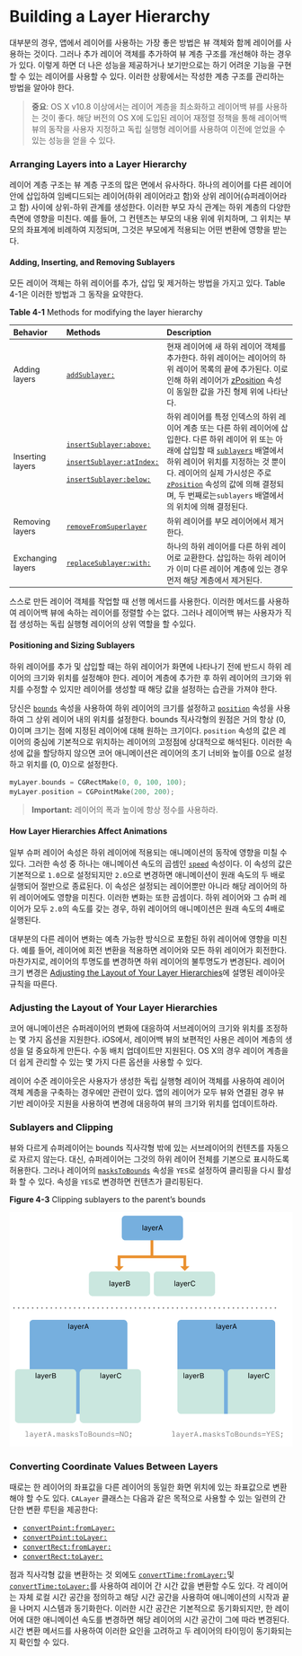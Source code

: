 # Building a Layer Hierarchy

대부분의 경우, 앱에서 레이어를 사용하는 가장 좋은 방법은 뷰 객체와 함께 레이어를 사용하는 것이다. 그러나 추가 레이어 객체를 추가하여 뷰 계층 구조를 개선해야 하는 경우가 있다. 이렇게 하면 더 나은 성능을 제공하거나 보기만으로는 하기 어려운 기능을 구현할 수 있는 레이어를 사용할 수 있다. 이러한 상황에서는 작성한 계층 구조를 관리하는 방법을 알아야 한다.

> **중요**: OS X v10.8 이상에서는 레이어 계층을 최소화하고 레이어백 뷰를 사용하는 것이 좋다. 해당 버전의 OS X에 도입된 레이어 재정렬 정책을 통해 레이어백 뷰의 동작을 사용자 지정하고 독립 실행형 레이어를 사용하여 이전에 얻었을 수 있는 성능을 얻을 수 있다.

### Arranging Layers into a Layer Hierarchy

레이어 계층 구조는 뷰 계층 구조의 많은 면에서 유사하다. 하나의 레이어를 다른 레이어 안에 삽입하여 임베디드되는 레이어\(하위 레이어라고 함\)와 상위 레이어\(슈퍼레이어라고 함\) 사이에 상위-하위 관계를 생성한다. 이러한 부모 자식 관계는 하위 계층의 다양한 측면에 영향을 미친다. 예를 들어, 그 컨텐츠는 부모의 내용 위에 위치하며, 그 위치는 부모의 좌표계에 비례하여 지정되며, 그것은 부모에게 적용되는 어떤 변환에 영향을 받는다.

#### Adding, Inserting, and Removing Sublayers

모든 레이어 객체는 하위 레이어를 추가, 삽입 및 제거하는 방법을 가지고 있다. Table 4-1은 이러한 방법과 그 동작을 요약한다.

**Table 4-1** Methods for modifying the layer hierarchy



<table>
  <thead>
    <tr>
      <th style="text-align:left">Behavior</th>
      <th style="text-align:left">Methods</th>
      <th style="text-align:left">Description</th>
    </tr>
  </thead>
  <tbody>
    <tr>
      <td style="text-align:left">Adding layers</td>
      <td style="text-align:left"><a href="https://developer.apple.com/documentation/quartzcore/calayer/1410833-addsublayer"><code>addSublayer:</code></a>
      </td>
      <td style="text-align:left">&#xD604;&#xC7AC; &#xB808;&#xC774;&#xC5B4;&#xC5D0; &#xC0C8; &#xD558;&#xC704;
        &#xB808;&#xC774;&#xC5B4; &#xAC1D;&#xCCB4;&#xB97C; &#xCD94;&#xAC00;&#xD55C;&#xB2E4;.
        &#xD558;&#xC704; &#xB808;&#xC774;&#xC5B4;&#xB294; &#xB808;&#xC774;&#xC5B4;&#xC758;
        &#xD558;&#xC704; &#xB808;&#xC774;&#xC5B4; &#xBAA9;&#xB85D;&#xC758; &#xB05D;&#xC5D0;
        &#xCD94;&#xAC00;&#xB41C;&#xB2E4;. &#xC774;&#xB85C; &#xC778;&#xD574; &#xD558;&#xC704;
        &#xB808;&#xC774;&#xC5B4;&#xAC00; <a href="https://developer.apple.com/documentation/quartzcore/calayer/1410884-zposition">zPosition</a> &#xC18D;&#xC131;&#xC774;
        &#xB3D9;&#xC77C;&#xD55C; &#xAC12;&#xC744; &#xAC00;&#xC9C4; &#xD615;&#xC81C;
        &#xC704;&#xC5D0; &#xB098;&#xD0C0;&#xB09C;&#xB2E4;.</td>
    </tr>
    <tr>
      <td style="text-align:left">Inserting layers</td>
      <td style="text-align:left">
        <p><a href="https://developer.apple.com/documentation/quartzcore/calayer/1410798-insertsublayer"><code>insertSublayer:above:</code></a>
        </p>
        <p><a href="https://developer.apple.com/documentation/quartzcore/calayer/1410944-insertsublayer"><code>insertSublayer:atIndex:</code></a>
        </p>
        <p><a href="https://developer.apple.com/documentation/quartzcore/calayer/1410840-insertsublayer"><code>insertSublayer:below:</code></a>
        </p>
      </td>
      <td style="text-align:left">&#xD558;&#xC704; &#xB808;&#xC774;&#xC5B4;&#xB97C; &#xD2B9;&#xC815; &#xC778;&#xB371;&#xC2A4;&#xC758;
        &#xD558;&#xC704; &#xB808;&#xC774;&#xC5B4; &#xACC4;&#xCE35; &#xB610;&#xB294;
        &#xB2E4;&#xB978; &#xD558;&#xC704; &#xB808;&#xC774;&#xC5B4;&#xC5D0; &#xC0BD;&#xC785;&#xD55C;&#xB2E4;.
        &#xB2E4;&#xB978; &#xD558;&#xC704; &#xB808;&#xC774;&#xC5B4; &#xC704; &#xB610;&#xB294;
        &#xC544;&#xB798;&#xC5D0; &#xC0BD;&#xC785;&#xD560; &#xB54C; <a href="https://developer.apple.com/documentation/quartzcore/calayer/1410802-sublayers"><code>sublayers</code></a> &#xBC30;&#xC5F4;&#xC5D0;&#xC11C;
        &#xD558;&#xC704; &#xB808;&#xC774;&#xC5B4; &#xC704;&#xCE58;&#xB97C; &#xC9C0;&#xC815;&#xD558;&#xB294;
        &#xAC83; &#xBFD0;&#xC774;&#xB2E4;. &#xB808;&#xC774;&#xC5B4;&#xC758; &#xC2E4;&#xC81C;
        &#xAC00;&#xC2DC;&#xC131;&#xC740; &#xC8FC;&#xB85C; <a href="https://developer.apple.com/documentation/quartzcore/calayer/1410884-zposition"><code>zPosition</code></a> &#xC18D;&#xC131;&#xC758;
        &#xAC12;&#xC5D0; &#xC758;&#xD574; &#xACB0;&#xC815;&#xB418;&#xBA70;, &#xB450;
        &#xBC88;&#xC9F8;&#xB85C;&#xB294;<code>sublayers</code> &#xBC30;&#xC5F4;&#xC5D0;&#xC11C;&#xC758;
        &#xC704;&#xCE58;&#xC5D0; &#xC758;&#xD574; &#xACB0;&#xC815;&#xB41C;&#xB2E4;.</td>
    </tr>
    <tr>
      <td style="text-align:left">Removing layers</td>
      <td style="text-align:left"><a href="https://developer.apple.com/documentation/quartzcore/calayer/1410767-removefromsuperlayer"><code>removeFromSuperlayer</code></a>
      </td>
      <td style="text-align:left">&#xD558;&#xC704; &#xB808;&#xC774;&#xC5B4;&#xB97C; &#xBD80;&#xBAA8; &#xB808;&#xC774;&#xC5B4;&#xC5D0;&#xC11C;
        &#xC81C;&#xAC70;&#xD55C;&#xB2E4;.</td>
    </tr>
    <tr>
      <td style="text-align:left">Exchanging layers</td>
      <td style="text-align:left"><a href="https://developer.apple.com/documentation/quartzcore/calayer/1410820-replacesublayer"><code>replaceSublayer:with:</code></a>
      </td>
      <td style="text-align:left">&#xD558;&#xB098;&#xC758; &#xD558;&#xC704; &#xB808;&#xC774;&#xC5B4;&#xB97C;
        &#xB2E4;&#xB978; &#xD558;&#xC704; &#xB808;&#xC774;&#xC5B4;&#xB85C; &#xAD50;&#xD658;&#xD55C;&#xB2E4;.
        &#xC0BD;&#xC785;&#xD558;&#xB294; &#xD558;&#xC704; &#xB808;&#xC774;&#xC5B4;&#xAC00;
        &#xC774;&#xBBF8; &#xB2E4;&#xB978; &#xB808;&#xC774;&#xC5B4; &#xACC4;&#xCE35;&#xC5D0;
        &#xC788;&#xB294; &#xACBD;&#xC6B0; &#xBA3C;&#xC800; &#xD574;&#xB2F9; &#xACC4;&#xCE35;&#xC5D0;&#xC11C;
        &#xC81C;&#xAC70;&#xB41C;&#xB2E4;.</td>
    </tr>
  </tbody>
</table>

스스로 만든 레이어 객체를 작업할 때 선행 메서드를 사용한다. 이러한 메서드를 사용하여 레이어백 뷰에 속하는 레이어를 정렬할 수는 없다. 그러나 레이어백 뷰는 사용자가 직접 생성하는 독립 실행형 레이어의 상위 역할을 할 수있다.

#### Positioning and Sizing Sublayers

하위 레이어를 추가 및 삽입할 때는 하위 레이어가 화면에 나타나기 전에 반드시 하위 레이어의 크기와 위치를 설정해야 한다. 레이어 계층에 추가한 후 하위 레이어의 크기와 위치를 수정할 수 있지만 레이어를 생성할 때 해당 값을 설정하는 습관을 가져야 한다.

당신은 [`bounds`](https://developer.apple.com/documentation/quartzcore/calayer/1410915-bounds) 속성을 사용하여 하위 레이어의 크기를 설정하고 [`position`](https://developer.apple.com/documentation/quartzcore/calayer/1410791-position) 속성을 사용하여 그 상위 레이어 내의 위치를 설정한다. bounds 직사각형의 원점은 거의 항상 \(0, 0\)이며 크기는 점에 지정된 레이어에 대해 원하는 크기이다. `position` 속성의 값은 레이어의 중심에 기본적으로 위치하는 레이어의 고정점에 상대적으로 해석된다. 이러한 속성에 값을 할당하지 않으면 코어 애니메이션은 레이어의 초기 너비와 높이를 0으로 설정하고 위치를 \(0, 0\)으로 설정한다.

```objectivec
myLayer.bounds = CGRectMake(0, 0, 100, 100);
myLayer.position = CGPointMake(200, 200);
```

> **Important:** 레이어의 폭과 높이에 항상 정수를 사용하라.

#### How Layer Hierarchies Affect Animations

일부 슈퍼 레이어 속성은 하위 레이어에 적용되는 애니메이션의 동작에 영향을 미칠 수 있다. 그러한 속성 중 하나는 애니메이션 속도의 곱셈인 [`speed`](https://developer.apple.com/documentation/quartzcore/camediatiming/1427647-speed) 속성이다. 이 속성의 값은 기본적으로 `1.0`으로 설정되지만 `2.0`으로 변경하면 애니메이션이 원래 속도의 두 배로 실행되어 절반으로 종료된다. 이 속성은 설정되는 레이어뿐만 아니라 해당 레이어의 하위 레이어에도 영향을 미친다. 이러한 변화는 또한 곱셈이다. 하위 레이어와 그 슈퍼 레이어가 모두 `2.0`의 속도를 갖는 경우, 하위 레이어의 애니메이션은 원래 속도의 4배로 실행된다.

대부분의 다른 레이어 변화는 예측 가능한 방식으로 포함된 하위 레이어에 영향을 미친다. 예를 들어, 레이어에 회전 변환을 적용하면 레이어와 모든 하위 레이어가 회전한다. 마찬가지로, 레이어의 투명도를 변경하면 하위 레이어의 불투명도가 변경된다. 레이어 크기 변경은 [Adjusting the Layout of Your Layer Hierarchies](https://developer.apple.com/library/archive/documentation/Cocoa/Conceptual/CoreAnimation_guide/BuildingaLayerHierarchy/BuildingaLayerHierarchy.html#//apple_ref/doc/uid/TP40004514-CH6-SW7)에 설명된 레이아웃 규칙을 따른다.

### Adjusting the Layout of Your Layer Hierarchies

코어 애니메이션은 슈퍼레이어의 변화에 대응하여 서브레이어의 크기와 위치를 조정하는 몇 가지 옵션을 지원한다. iOS에서, 레이어백 뷰의 보편적인 사용은 레이어 계층의 생성을 덜 중요하게 만든다. 수동 배치 업데이트만 지원된다. OS X의 경우 레이어 계층을 더 쉽게 관리할 수 있는 몇 가지 다른 옵션을 사용할 수 있다.

레이어 수준 레이아웃은 사용자가 생성한 독립 실행형 레이어 객체를 사용하여 레이어 객체 계층을 구축하는 경우에만 관련이 있다. 앱의 레이어가 모두 뷰와 연결된 경우 뷰 기반 레이아웃 지원을 사용하여 변경에 대응하여 뷰의 크기와 위치를 업데이트하라.



### Sublayers and Clipping

뷰와 다르게 슈퍼레이어는 bounds 직사각형 밖에 있는 서브레이어의 컨텐츠를 자동으로 자르지 않는다. 대신, 슈퍼레이어는 그것의 하위 레이어 전체를 기본으로 표시하도록 허용한다. 그러나 레이어의 [`masksToBounds`](https://developer.apple.com/documentation/quartzcore/calayer/1410896-maskstobounds) 속성을 `YES`로 설정하여 클리핑을 다시 활성화 할 수 있다. 속성을 `YES`로 변경하면 컨텐츠가 클리핑된다.

**Figure 4-3**  Clipping sublayers to the parent’s bounds

![](../.gitbook/assets/clipping_2x.png)

### Converting Coordinate Values Between Layers

때로는 한 레이어의 좌표값을 다른 레이어의 동일한 화면 위치에 있는 좌표값으로 변환해야 할 수도 있다. `CALayer` 클래스는 다음과 같은 목적으로 사용할 수 있는 일련의 간단한 변환 루틴을 제공한다:

* [`convertPoint:fromLayer:`](https://developer.apple.com/documentation/quartzcore/calayer/1410825-convertpoint)
* [`convertPoint:toLayer:`](https://developer.apple.com/documentation/quartzcore/calayer/1410881-convert)
* [`convertRect:fromLayer:`](https://developer.apple.com/documentation/quartzcore/calayer/1410948-convertrect)
* [`convertRect:toLayer:`](https://developer.apple.com/documentation/quartzcore/calayer/1410742-convertrect)

점과 직사각형 값을 변환하는 것 외에도 [`convertTime:fromLayer:`](https://developer.apple.com/documentation/quartzcore/calayer/1410821-converttime)및 [`convertTime:toLayer:`](https://developer.apple.com/documentation/quartzcore/calayer/1410823-converttime)를 사용하여 레이어 간 시간 값을 변환할 수도 있다. 각 레이어는 자체 로컬 시간 공간을 정의하고 해당 시간 공간을 사용하여 애니메이션의 시작과 끝을 나머지 시스템과 동기화한다. 이러한 시간 공간은 기본적으로 동기화되지만, 한 레이어에 대한 애니메이션 속도를 변경하면 해당 레이어의 시간 공간이 그에 따라 변경된다. 시간 변환 메서드를 사용하여 이러한 요인을 고려하고 두 레이어의 타이밍이 동기화되는지 확인할 수 있다.

